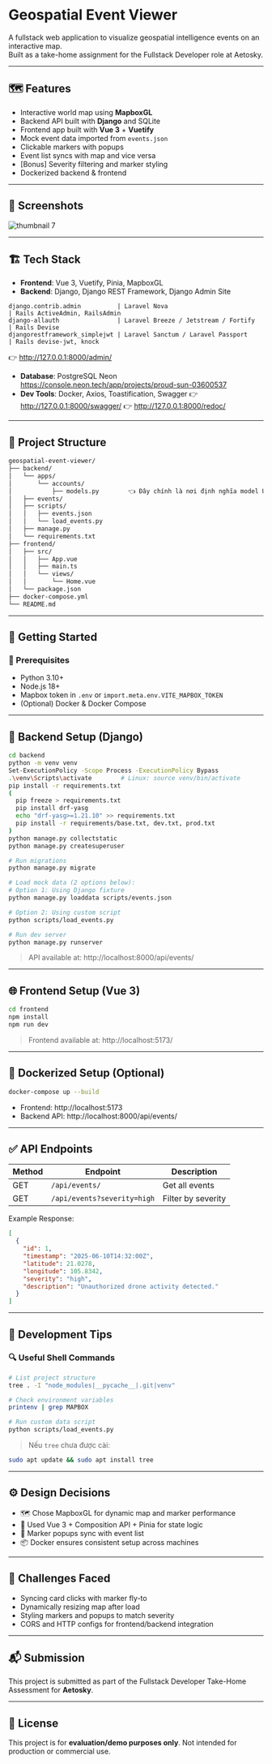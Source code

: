 # Geospatial Event Viewer

A fullstack web application to visualize geospatial intelligence events on an interactive map.  
Built as a take-home assignment for the Fullstack Developer role at Aetosky.

---

## 🗺️ Features

- Interactive world map using **MapboxGL**
- Backend API built with **Django** and SQLite
- Frontend app built with **Vue 3** + **Vuetify**
- Mock event data imported from `events.json`
- Clickable markers with popups
- Event list syncs with map and vice versa
- [Bonus] Severity filtering and marker styling
- Dockerized backend & frontend

---

## 📸 Screenshots

![thumbnail 7](https://github.com/maearon/geospatial-event-viewer/blob/main/backend/Screenshot%20From%202025-06-13%2020-20-02.png)

---

## 🏗️ Tech Stack

- **Frontend**: Vue 3, Vuetify, Pinia, MapboxGL
- **Backend**: Django, Django REST Framework, Django Admin Site 
```
django.contrib.admin          | Laravel Nova                                     | Rails ActiveAdmin, RailsAdmin
django-allauth                | Laravel	Breeze / Jetstream / Fortify             | Rails Devise
djangorestframework_simplejwt | Laravel Sanctum / Laravel Passport               | Rails devise-jwt, knock
```
👉 http://127.0.0.1:8000/admin/
- **Database**: PostgreSQL Neon https://console.neon.tech/app/projects/proud-sun-03600537
- **Dev Tools**: Docker, Axios, Toastification, Swagger
👉 http://127.0.0.1:8000/swagger/
👉 http://127.0.0.1:8000/redoc/

---

## 📁 Project Structure

```bash
geospatial-event-viewer/
├── backend/
│   └── apps/
│       └── accounts/
│           ├── models.py        👈 Đây chính là nơi định nghĩa model User
│   ├── events/
│   ├── scripts/
│   │   ├── events.json
│   │   └── load_events.py
│   ├── manage.py
│   └── requirements.txt
├── frontend/
│   ├── src/
│   │   ├── App.vue
│   │   ├── main.ts
│   │   └── views/
│   │       └── Home.vue
│   └── package.json
├── docker-compose.yml
└── README.md
```

---

## 🚀 Getting Started

### 🔧 Prerequisites

- Python 3.10+
- Node.js 18+
- Mapbox token in `.env` or `import.meta.env.VITE_MAPBOX_TOKEN`
- (Optional) Docker & Docker Compose

---

## 🐍 Backend Setup (Django)

```bash
cd backend
python -m venv venv
Set-ExecutionPolicy -Scope Process -ExecutionPolicy Bypass
.\venv\Scripts\activate        # Linux: source venv/bin/activate
pip install -r requirements.txt
(
  pip freeze > requirements.txt
  pip install drf-yasg
  echo "drf-yasg>=1.21.10" >> requirements.txt
  pip install -r requirements/base.txt, dev.txt, prod.txt
)
python manage.py collectstatic
python manage.py createsuperuser

# Run migrations
python manage.py migrate

# Load mock data (2 options below):
# Option 1: Using Django fixture
python manage.py loaddata scripts/events.json

# Option 2: Using custom script
python scripts/load_events.py

# Run dev server
python manage.py runserver
```

> API available at: http://localhost:8000/api/events/

---

## 🌐 Frontend Setup (Vue 3)

```bash
cd frontend
npm install
npm run dev
```

> Frontend available at: http://localhost:5173/

---

## 🐳 Dockerized Setup (Optional)

```bash
docker-compose up --build
```

- Frontend: http://localhost:5173  
- Backend API: http://localhost:8000/api/events/

---

## ✅ API Endpoints

| Method | Endpoint | Description |
|--------|----------|-------------|
| GET | `/api/events/` | Get all events |
| GET | `/api/events?severity=high` | Filter by severity |

Example Response:

```json
[
  {
    "id": 1,
    "timestamp": "2025-06-10T14:32:00Z",
    "latitude": 21.0278,
    "longitude": 105.8342,
    "severity": "high",
    "description": "Unauthorized drone activity detected."
  }
]
```

---

## 🧪 Development Tips

### 🔍 Useful Shell Commands

```bash
# List project structure
tree . -I "node_modules|__pycache__|.git|venv"

# Check environment variables
printenv | grep MAPBOX

# Run custom data script
python scripts/load_events.py
```

> Nếu `tree` chưa được cài:
```bash
sudo apt update && sudo apt install tree
```

---

## ⚙️ Design Decisions

- 🗺️ Chose MapboxGL for dynamic map and marker performance
- 🧠 Used Vue 3 + Composition API + Pinia for state logic
- 🔄 Marker popups sync with event list
- 📦 Docker ensures consistent setup across machines

---

## 🧠 Challenges Faced

- Syncing card clicks with marker fly-to
- Dynamically resizing map after load
- Styling markers and popups to match severity
- CORS and HTTP configs for frontend/backend integration

---

## 📬 Submission

This project is submitted as part of the Fullstack Developer Take-Home Assessment for **Aetosky**.

---

## 📄 License

This project is for **evaluation/demo purposes only**. Not intended for production or commercial use.
